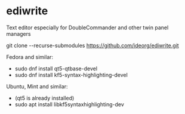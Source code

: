 # ediwrite
Text editor especially for DoubleCommander and other twin panel managers

git clone --recurse-submodules https://github.com/ideorg/ediwrite.git

Fedora and similar:
* sudo dnf install qt5-qtbase-devel
* sudo dnf install kf5-syntax-highlighting-devel

Ubuntu, Mint and similar:
* (qt5 is already installed)
* sudo apt install libkf5syntaxhighlighting-dev
